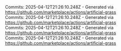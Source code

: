 Commits: 2025-04-12T21:26:10.248Z - Generated via https://github.com/marketplace/actions/artificial-grass
<br>
Commits: 2025-04-12T21:26:10.248Z - Generated via https://github.com/marketplace/actions/artificial-grass
<br>
Commits: 2025-04-12T21:26:10.248Z - Generated via https://github.com/marketplace/actions/artificial-grass
<br>
Commits: 2025-04-12T21:26:10.248Z - Generated via https://github.com/marketplace/actions/artificial-grass
<br>
